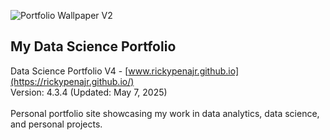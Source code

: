 ![Portfolio Wallpaper V2](https://github.com/user-attachments/assets/0e2c722e-752e-4791-b5d4-37af583ae3ca)

## My Data Science Portfolio

Data Science Portfolio V4 - [www.rickypenajr.github.io](https://rickypenajr.github.io/)
<br>
Version: 4.3.4 (Updated: May 7, 2025)
<br>
<br>
Personal portfolio site showcasing my work in data analytics, data science, and personal projects.
